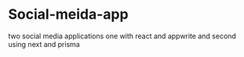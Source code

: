 # Social-meida-app
two social media applications one with react and appwrite and second using next and prisma 
